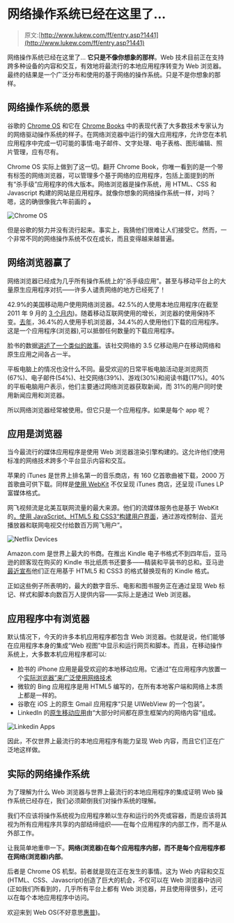 # 网络操作系统已经在这里了…

> 原文:[http://www.lukew.com/ff/entry.asp?1441](http://www.lukew.com/ff/entry.asp?1441)



网络操作系统已经在这里了… **它只是不像你想象的那样**。Web 技术目前正在支持跨多种设备的内容和交互，有效地将最流行的本地应用程序转变为 Web 浏览器。最终的结果是一个广泛分布和使用的基于网络的操作系统。只是不是你想象的那样。

## 网络操作系统的愿景

谷歌的 [Chrome OS](//www.youtube.com/watch?v=0QRO3gKj3qw) 和它在 [Chrome Books](http://www.google.com/chromebook/) 中的表现代表了大多数技术专家认为的网络驱动操作系统的样子。在网络浏览器中运行的强大应用程序，允许您在本机应用程序中完成一切可能的事情:电子邮件、文字处理、电子表格、图形编辑、照片管理，应有尽有。

Chrome OS 实际上做到了这一切。翻开 Chrome Book，你唯一看到的是一个带有标签的网络浏览器，可以管理多个基于网络的应用程序，包括上面提到的所有“杀手级”应用程序的伟大版本。网络浏览器是操作系统，用 HTML、CSS 和 Javascript 构建的网站是应用程序。就像你想象的网络操作系统一样，对吗？嗯，这的确很像我六年前画的 **。**

![Chrome OS](../Images/66cb94532898ed274fa0221e9e264e23.png)

但是谷歌的努力并没有流行起来。事实上，我猜他们很难让人们接受它。然而，一个非常不同的网络操作系统不仅在成长，而且变得越来越普遍。

## 网络浏览器赢了

网络浏览器已经成为几乎所有操作系统上的“杀手级应用”。甚至与移动平台上的大量原生应用程序对抗——许多人谴责网络的地方已经死了！

42.9%的美国移动用户使用网络浏览器。42.5%的人使用本地应用程序(在截至 2011 年 9 月的 [3 个月内](http://techcrunch.com/2011/11/04/comscore-as-smartphone-usage-increases-android-continues-to-gain-u-s-market-share))。随着移动互联网使用的增长，浏览器的使用保持不变。[去年](http://www.comscoredatamine.com/2011/02/top-mobile-activities-in-us/)，36.4%的人使用手机浏览器，34.4%的人使用他们下载的应用程序。这是一个应用程序(浏览器),可以抵御任何数量的下载应用程序。

脸书的数据[讲述了一个类似的故事](http://www.guardian.co.uk/technology/appsblog/2011/oct/19/facebook-bret-taylor-apps-mobile)。该社交网络的 3.5 亿移动用户在移动网络和原生应用之间各占一半。

平板电脑上的情况也没什么不同。最受欢迎的日常平板电脑活动是浏览网页(67%)、电子邮件(54%)、社交网络(39%)、游戏(30%)和阅读书籍(17%)。40%的平板电脑用户表示，他们主要通过网络浏览器获取新闻，而 31%的用户同时使用新闻应用和浏览器。

所以网络浏览器经常被使用。但它只是一个应用程序。如果是每个 app 呢？

## 应用是浏览器

当今最流行的媒体应用程序是使用 Web 浏览器渲染引擎构建的。这允许他们使用标准的网络技术跨多个平台显示内容和交互。

苹果的 iTunes 是世界上排名第一的音乐商店，有 160 亿首歌曲被下载，2000 万首歌曲可供下载。同样是[使用 WebKit](http://www.satine.org/archives/2009/09/09/does-itunes-9-use-webkit) 不仅呈现 iTunes 商店，还呈现 iTunes LP 富媒体格式。

网飞视频流是北美互联网流量的最大来源。他们的流媒体服务也是基于 WebKit 的[，使用 JavaScript、HTML5 和 CSS3“构建](http://techblog.netflix.com/2011/09/netflix-webkit-based-ui-for-tv-devices.html)[用户界面](http://techblog.netflix.com/2010/12/why-we-choose-html5-for-user.html)，通过游戏控制台、蓝光播放器和联网电视交付给数百万网飞用户”。

![Netflix Devices](../Images/7a1c8fb1bff979f4d0dd19789dd26ba5.png)

Amazon.com 是世界上最大的书商。在推出 Kindle 电子书格式不到四年后，亚马逊的顾客现在购买的 Kindle 书比纸质书还要多——精装和平装书的总和。亚马逊[最近宣布](http://www.amazon.com/gp/feature.html?docId=1000729511)他们正在用基于 HTML5 和 CSS3 的格式替换现有的 Kindle 格式。

正如这些例子所表明的，最大的数字音乐、电影和图书服务正在通过呈现 Web 标记、样式和脚本向数百万人提供内容——实际上是通过 Web 浏览器。

## 应用程序中有浏览器

默认情况下，今天的许多本机应用程序都包含 Web 浏览器。也就是说，他们能够在应用程序本身的集成“Web 视图”中显示和运行网页和脚本。而且，在移动操作系统上，大多数本机应用程序都可以:

*   脸书的 iPhone 应用是最受欢迎的本地移动应用。它通过“在应用程序内放置一个[实际浏览器”来广泛使用网络技术](http://www.readwriteweb.com/mobile/2011/09/how-facebook-mobile-was-designp2.php)
*   微软的 Bing 应用程序是用 HTML5 编写的，在所有本地客户端和网络上本质上都是一样的。
*   谷歌在 iOS 上的原生 Gmail 应用程序“只是 UIWebView 的一个包装”。
*   LinkedIn 的[原生移动应用](http://venturebeat.com/2011/08/16/linkedin-node/)由“大部分时间都在原生框架内的网络内容”组成。

![Linkedin Apps](../Images/e3a2f4b68de4cd396a0776444f4198cf.png)

因此，不仅世界上最流行的本地应用程序有能力呈现 Web 内容，而且它们正在广泛地这样做。

## 实际的网络操作系统

为了理解为什么 Web 浏览器与世界上最流行的本地应用程序的集成证明 Web 操作系统已经存在，我们必须颠倒我们对操作系统的理解。

我们不应该将操作系统视为应用程序赖以生存和运行的外壳或容器，而是应该将其视为所有应用程序共享的内部结缔组织——在每个应用程序的内部工作，而不是从外部工作。

让我简单地重申一下。**网络(浏览器)在每个应用程序内部，而不是每个应用程序都在网络(浏览器)内部**。

后者是 Chrome OS 机型。前者就是现在正在发生的事情。这为 Web 内容和交互(HTML、CSS、Javascript)创造了巨大的机会，不仅可以在 Web 浏览器中访问(正如我们所看到的，几乎所有平台上都有 Web 浏览器，并且使用得很多)，还可以在每个本地应用程序中访问。

欢迎来到 Web OS(不好意思[惠普](http://webos.org/))。

